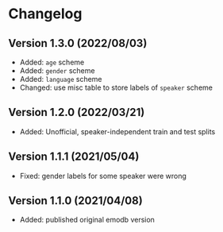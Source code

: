 Changelog
=========

Version 1.3.0 (2022/08/03)
--------------------------

* Added: ``age`` scheme
* Added: ``gender`` scheme
* Added: ``language`` scheme
* Changed: use misc table to store labels of ``speaker`` scheme


Version 1.2.0 (2022/03/21)
--------------------------

* Added: Unofficial, speaker-independent train and test splits


Version 1.1.1 (2021/05/04)
--------------------------

* Fixed: gender labels for some speaker were wrong


Version 1.1.0 (2021/04/08)
--------------------------

* Added: published original emodb version

